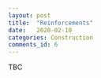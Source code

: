 ```yaml
---
layout: post
title:  "Reinforcements"
date:   2020-02-10
categories: Construction
comments_id: 6
---  
```


TBC
